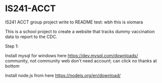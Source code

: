 # IS241-ACCT
IS241 ACCT group project
write to README test: wbh
this is xiomara

This is a school project to create a website that tracks dummy vaccination data to report to the CDC.

Step 1:

Install mysql for windows here https://dev.mysql.com/downloads/
    community, not community web
    don't need account; can click no thanks at bottom

Install node.js from here https://nodejs.org/en/download/

